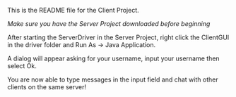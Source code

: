 This is the README file for the Client Project.

*Make sure you have the Server Project downloaded before beginning*

After starting the ServerDriver in the Server Project, right click the ClientGUI in the driver folder and Run As -> Java Application.

A dialog will appear asking for your username, input your username then select Ok.

You are now able to type messages in the input field and chat with other clients on the same server!
